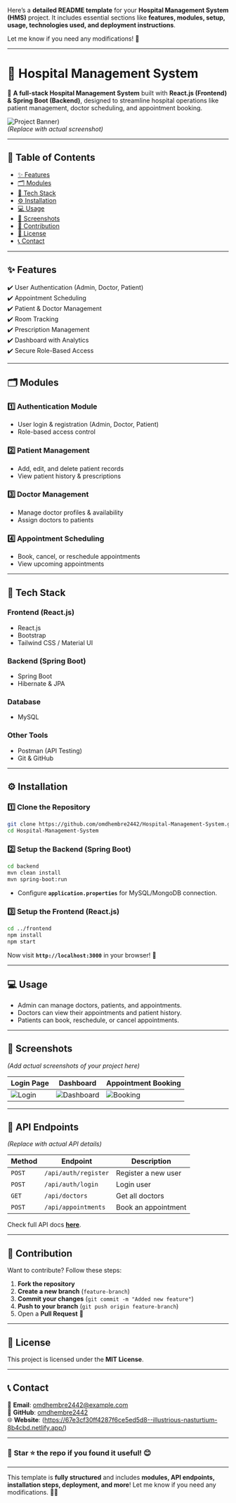 Here’s a **detailed README template** for your **Hospital Management System (HMS)** project. It includes essential sections like **features, modules, setup, usage, technologies used, and deployment instructions**.  

Let me know if you need any modifications! 🚀  

---

# 🏥 **Hospital Management System**  

📌 **A full-stack Hospital Management System** built with **React.js (Frontend) & Spring Boot (Backend)**, designed to streamline hospital operations like patient management, doctor scheduling, and appointment booking.  

![Project Banner](https://imagekit.io/tools/asset-public-link?detail=%7B%22name%22%3A%22HomePage.png%22%2C%22type%22%3A%22image%2Fpng%22%2C%22signedurl_expire%22%3A%222028-03-25T10%3A54%3A27.390Z%22%2C%22signedUrl%22%3A%22https%3A%2F%2Fmedia-hosting.imagekit.io%2Fe8a4fa9f62c94cc4%2FHomePage.png%3FExpires%3D1837594467%26Key-Pair-Id%3DK2ZIVPTIP2VGHC%26Signature%3DlW~aHjX0fJd1i4oM71~4Psfl1hyTR7EulVavxhjbPlRxyNaF3ydDcJ6gYLsy~-YFprwc9DpsfmY7kB~4DkZCVnzvdXnO2StPc7f85EcemyytEKxp3tMCwNcOzzRHgY24gkc6ILt2ezFH8xrHy8frlAqzayOQVH1P5spXEpRLPjRn6CmlUJU~26LYPB~gEMdZWvcyyQabSoiLSle46sRPkNFLwIvNpZR8HHvskVOxvGxJVFc7MBPu1INVb7k7F-GRRyYaDyo96KH8Stke-B-FYq9YIUi7y94w8COl6vlh2VcyO1AEvYm4uzoudisvqRWm42VaNyeBPRQ1NL95qjrR6w__%22%7D))  
*(Replace with actual screenshot)*  

---

## 📜 **Table of Contents**
- [✨ Features](#-features)
- [🗂️ Modules](#️-modules)
- [🚀 Tech Stack](#-tech-stack)
- [⚙️ Installation](#️-installation)
- [💻 Usage](#-usage)
- [📸 Screenshots](#-screenshots)
- [🤝 Contribution](#-contribution)
- [📜 License](#-license)
- [📞 Contact](#-contact)

---

## ✨ **Features**
✔️ User Authentication (Admin, Doctor, Patient)  
✔️ Appointment Scheduling  
✔️ Patient & Doctor Management  
✔️ Room Tracking  
✔️ Prescription Management  
✔️ Dashboard with Analytics  
✔️ Secure Role-Based Access  

---

## 🗂️ **Modules**
### **1️⃣ Authentication Module**
- User login & registration (Admin, Doctor, Patient)
- Role-based access control

### **2️⃣ Patient Management**
- Add, edit, and delete patient records
- View patient history & prescriptions

### **3️⃣ Doctor Management**
- Manage doctor profiles & availability
- Assign doctors to patients

### **4️⃣ Appointment Scheduling**
- Book, cancel, or reschedule appointments
- View upcoming appointments

---

## 🚀 **Tech Stack**
### **Frontend (React.js)**
- React.js
- Bootstrap
- Tailwind CSS / Material UI

### **Backend (Spring Boot)**
- Spring Boot
- Hibernate & JPA

### **Database**
- MySQL

### **Other Tools**
- Postman (API Testing)
- Git & GitHub

---

## ⚙️ **Installation**
### **1️⃣ Clone the Repository**
```sh
git clone https://github.com/omdhembre2442/Hospital-Management-System.git
cd Hospital-Management-System
```

### **2️⃣ Setup the Backend (Spring Boot)**
```sh
cd backend
mvn clean install
mvn spring-boot:run
```
- Configure **`application.properties`** for MySQL/MongoDB connection.

### **3️⃣ Setup the Frontend (React.js)**
```sh
cd ../frontend
npm install
npm start
```

Now visit **`http://localhost:3000`** in your browser! 🎉  

---

## 💻 **Usage**
- Admin can manage doctors, patients, and appointments.  
- Doctors can view their appointments and patient history.  
- Patients can book, reschedule, or cancel appointments.  

---

## 📸 **Screenshots**
*(Add actual screenshots of your project here)*  

| Login Page | Dashboard | Appointment Booking |
|------------|----------|---------------------|
| ![Login](https://via.placeholder.com/300x200?text=Login+Page) | ![Dashboard](https://via.placeholder.com/300x200?text=Dashboard) | ![Booking](https://via.placeholder.com/300x200?text=Booking) |

---

## 📌 **API Endpoints**
*(Replace with actual API details)*  

| Method | Endpoint | Description |
|--------|---------|------------|
| `POST` | `/api/auth/register` | Register a new user |
| `POST` | `/api/auth/login` | Login user |
| `GET` | `/api/doctors` | Get all doctors |
| `POST` | `/api/appointments` | Book an appointment |

Check full API docs **[here](#)**.

---

## 🤝 **Contribution**
Want to contribute? Follow these steps:  
1. **Fork the repository**  
2. **Create a new branch** (`feature-branch`)  
3. **Commit your changes** (`git commit -m "Added new feature"`)  
4. **Push to your branch** (`git push origin feature-branch`)  
5. Open a **Pull Request** 🎉  

---

## 📜 **License**
This project is licensed under the **MIT License**.

---

## 📞 **Contact**
📧 **Email**: omdhembre2442@example.com  
🐙 **GitHub**: [omdhembre2442](https://github.com/omdhembre2442)  
🌐 **Website**: (https://67e3cf30ff4287f6ce5ed5d8--illustrious-nasturtium-8b4cbd.netlify.app/)  

---

### 🚀 **Star ⭐ the repo if you found it useful!** 😊  

---

This template is **fully structured** and includes **modules, API endpoints, installation steps, deployment, and more**! Let me know if you need any modifications. 🚀🔥
